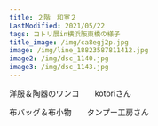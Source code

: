 ```yaml
---
title: ２階　和室２
LastModified: 2021/05/22
tags: コトリ展in横浜阪東橋の様子
title_image: /img/ca8egj2p.jpg
image: /img/line_18823587811412.jpg
image2: /img/dsc_1140.jpg
image3: /img/dsc_1143.jpg
---
```

洋服＆陶器のワンコ　　kotoriさん

布バッグ＆布小物　　タンプー工房さん